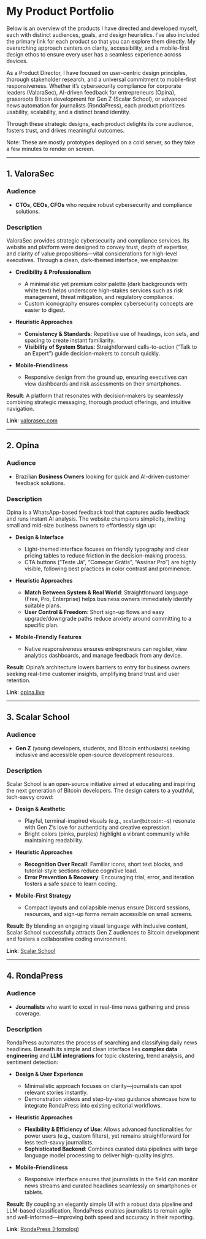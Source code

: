 # My Product Portfolio

Below is an overview of the products I have directed and developed myself, each with distinct audiences, goals, and design heuristics. I’ve also included the primary link for each product so that you can explore them directly. My overarching approach centers on clarity, accessibility, and a mobile-first design ethos to ensure every user has a seamless experience across devices. 

As a Product Director, I have focused on user-centric design principles, thorough stakeholder research, and a universal commitment to mobile-first responsiveness. Whether it’s cybersecurity compliance for corporate leaders (ValoraSec), AI-driven feedback for entrepreneurs (Opina), grassroots Bitcoin development for Gen Z (Scalar School), or advanced news automation for journalists (RondaPress), each product prioritizes usability, scalability, and a distinct brand identity. 

Through these strategic designs, each product delights its core audience, fosters trust, and drives meaningful outcomes.

Note: These are mostly prototypes deployed on a cold server, so they take a few minutes to render on screen.  

---

## 1. ValoraSec
### Audience
- **CTOs, CEOs, CFOs** who require robust cybersecurity and compliance solutions.

### Description
ValoraSec provides strategic cybersecurity and compliance services. Its website and platform were designed to convey trust, depth of expertise, and clarity of value propositions—vital considerations for high-level executives. Through a clean, dark-themed interface, we emphasize:

- **Credibility & Professionalism**  
  - A minimalistic yet premium color palette (dark backgrounds with white text) helps underscore high-stakes services such as risk management, threat mitigation, and regulatory compliance.
  - Custom iconography ensures complex cybersecurity concepts are easier to digest.

- **Heuristic Approaches**  
  - **Consistency & Standards**: Repetitive use of headings, icon sets, and spacing to create instant familiarity.  
  - **Visibility of System Status**: Straightforward calls-to-action (“Talk to an Expert”) guide decision-makers to consult quickly.

- **Mobile-Friendliness**  
  - Responsive design from the ground up, ensuring executives can view dashboards and risk assessments on their smartphones.  

**Result**: A platform that resonates with decision-makers by seamlessly combining strategic messaging, thorough product offerings, and intuitive navigation.

**Link**: [valorasec.com](https://valorasec.com)

---

## 2. Opina
### Audience
- Brazilian **Business Owners** looking for quick and AI-driven customer feedback solutions.

### Description
Opina is a WhatsApp-based feedback tool that captures audio feedback and runs instant AI analysis. The website champions simplicity, inviting small and mid-size business owners to effortlessly sign up:

- **Design & Interface**  
  - Light-themed interface focuses on friendly typography and clear pricing tables to reduce friction in the decision-making process.  
  - CTA buttons (“Teste Já”, “Começar Grátis”, “Assinar Pro”) are highly visible, following best practices in color contrast and prominence.

- **Heuristic Approaches**  
  - **Match Between System & Real World**: Straightforward language (Free, Pro, Enterprise) helps business owners immediately identify suitable plans.  
  - **User Control & Freedom**: Short sign-up flows and easy upgrade/downgrade paths reduce anxiety around committing to a specific plan.

- **Mobile-Friendly Features**  
  - Native responsiveness ensures entrepreneurs can register, view analytics dashboards, and manage feedback from any device.

**Result**: Opina’s architecture lowers barriers to entry for business owners seeking real-time customer insights, amplifying brand trust and user retention.

**Link**: [opina.live](https://opina.live)

---

## 3. Scalar School
### Audience
- **Gen Z** (young developers, students, and Bitcoin enthusiasts) seeking inclusive and accessible open-source development resources.

### Description
Scalar School is an open-source initiative aimed at educating and inspiring the next generation of Bitcoin developers. The design caters to a youthful, tech-savvy crowd:

- **Design & Aesthetic**  
  - Playful, terminal-inspired visuals (e.g., `scalar@bitcoin:~$`) resonate with Gen Z’s love for authenticity and creative expression.  
  - Bright colors (pinks, purples) highlight a vibrant community while maintaining readability.

- **Heuristic Approaches**  
  - **Recognition Over Recall**: Familiar icons, short text blocks, and tutorial-style sections reduce cognitive load.  
  - **Error Prevention & Recovery**: Encouraging trial, error, and iteration fosters a safe space to learn coding.

- **Mobile-First Strategy**  
  - Compact layouts and collapsible menus ensure Discord sessions, resources, and sign-up forms remain accessible on small screens.  

**Result**: By blending an engaging visual language with inclusive content, Scalar School successfully attracts Gen Z audiences to Bitcoin development and fosters a collaborative coding environment.

**Link**: [Scalar School](https://scalar-school-lp-eu3q.vercel.app/home)

---

## 4. RondaPress
### Audience
- **Journalists** who want to excel in real-time news gathering and press coverage.

### Description
RondaPress automates the process of searching and classifying daily news headlines. Beneath its simple and clean interface lies **complex data engineering** and **LLM integrations** for topic clustering, trend analysis, and sentiment detection:

- **Design & User Experience**  
  - Minimalistic approach focuses on clarity—journalists can spot relevant stories instantly.  
  - Demonstration videos and step-by-step guidance showcase how to integrate RondaPress into existing editorial workflows.

- **Heuristic Approaches**  
  - **Flexibility & Efficiency of Use**: Allows advanced functionalities for power users (e.g., custom filters), yet remains straightforward for less tech-savvy journalists.  
  - **Sophisticated Backend**: Combines curated data pipelines with large language model processing to deliver high-quality insights.

- **Mobile-Friendliness**  
  - Responsive interface ensures that journalists in the field can monitor news streams and curated headlines seamlessly on smartphones or tablets.

**Result**: By coupling an elegantly simple UI with a robust data pipeline and LLM-based classification, RondaPress enables journalists to remain agile and well-informed—improving both speed and accuracy in their reporting.

**Link**: [RondaPress (Homolog)](https://rondapresshomolog.onrender.com)



